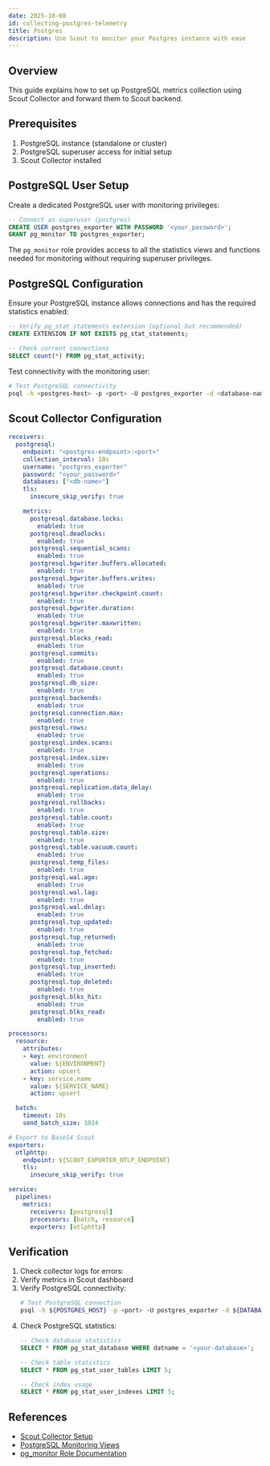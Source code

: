```yaml
---
date: 2025-10-08
id: collecting-postgres-telemetry
title: Postgres
description: Use Scout to monitor your Postgres instance with ease
---
```


## Overview

This guide explains how to set up PostgreSQL metrics collection using Scout
Collector and forward them to Scout backend.

## Prerequisites

1. PostgreSQL instance (standalone or cluster)
2. PostgreSQL superuser access for initial setup
3. Scout Collector installed

## PostgreSQL User Setup

Create a dedicated PostgreSQL user with monitoring privileges:

```sql
-- Connect as superuser (postgres)
CREATE USER postgres_exporter WITH PASSWORD '<your_password>';
GRANT pg_monitor TO postgres_exporter;
```

The `pg_monitor` role provides access to all the statistics views and functions needed for monitoring without requiring superuser privileges.

## PostgreSQL Configuration

Ensure your PostgreSQL instance allows connections and has the required statistics enabled:

```sql
-- Verify pg_stat_statements extension (optional but recommended)
CREATE EXTENSION IF NOT EXISTS pg_stat_statements;

-- Check current connections
SELECT count(*) FROM pg_stat_activity;
```

Test connectivity with the monitoring user:
```bash
# Test PostgreSQL connectivity
psql -h <postgres-host> -p <port> -U postgres_exporter -d <database-name> -c "SELECT version();"
```

## Scout Collector Configuration

```yaml
receivers:
  postgresql:
    endpoint: "<postgres-endpoint>:<port>"
    collection_interval: 10s
    username: "postgres_exporter"
    password: "<your_password>"
    databases: ["<db-name>"]
    tls:
      insecure_skip_verify: true

    metrics:
      postgresql.database.locks:
        enabled: true
      postgresql.deadlocks:
        enabled: true
      postgresql.sequential_scans:
        enabled: true
      postgresql.bgwriter.buffers.allocated:
        enabled: true
      postgresql.bgwriter.buffers.writes:
        enabled: true
      postgresql.bgwriter.checkpoint.count:
        enabled: true
      postgresql.bgwriter.duration:
        enabled: true
      postgresql.bgwriter.maxwritten:
        enabled: true
      postgresql.blocks_read:
        enabled: true
      postgresql.commits:
        enabled: true
      postgresql.database.count:
        enabled: true
      postgresql.db_size:
        enabled: true
      postgresql.backends:
        enabled: true
      postgresql.connection.max:
        enabled: true
      postgresql.rows:
        enabled: true
      postgresql.index.scans:
        enabled: true
      postgresql.index.size:
        enabled: true
      postgresql.operations:
        enabled: true
      postgresql.replication.data_delay:
        enabled: true
      postgresql.rollbacks:
        enabled: true
      postgresql.table.count:
        enabled: true
      postgresql.table.size:
        enabled: true
      postgresql.table.vacuum.count:
        enabled: true
      postgresql.temp_files:
        enabled: true
      postgresql.wal.age:
        enabled: true
      postgresql.wal.lag:
        enabled: true
      postgresql.wal.delay:
        enabled: true
      postgresql.tup_updated:
        enabled: true
      postgresql.tup_returned:
        enabled: true
      postgresql.tup_fetched:
        enabled: true
      postgresql.tup_inserted:
        enabled: true
      postgresql.tup_deleted:
        enabled: true
      postgresql.blks_hit:
        enabled: true
      postgresql.blks_read:
        enabled: true

processors:
  resource:
    attributes:
    - key: environment
      value: ${ENVIRONMENT}
      action: upsert
    - key: service.name
      value: ${SERVICE_NAME}
      action: upsert

  batch:
    timeout: 10s
    send_batch_size: 1024

# Export to Base14 Scout
exporters:
  otlphttp:
    endpoint: ${SCOUT_EXPORTER_OTLP_ENDPOINT}
    tls:
      insecure_skip_verify: true

service:
  pipelines:
    metrics:
      receivers: [postgresql]
      processors: [batch, resource]
      exporters: [otlphttp]
```

## Verification

1. Check collector logs for errors:
2. Verify metrics in Scout dashboard
3. Verify PostgreSQL connectivity:
   ```bash
   # Test PostgreSQL connection
   psql -h ${POSTGRES_HOST} -p <port> -U postgres_exporter -d ${DATABASE_NAME} -c "SELECT version();"
   ```
4. Check PostgreSQL statistics:
   ```sql
   -- Check database statistics
   SELECT * FROM pg_stat_database WHERE datname = '<your-database>';

   -- Check table statistics
   SELECT * FROM pg_stat_user_tables LIMIT 5;

   -- Check index usage
   SELECT * FROM pg_stat_user_indexes LIMIT 5;
   ```

## References

- [Scout Collector Setup](
  https://docs.base14.io/instrument/collector-setup/otel-collector-config)
- [PostgreSQL Monitoring Views](https://www.postgresql.org/docs/current/monitoring-stats.html)
- [pg_monitor Role Documentation](https://www.postgresql.org/docs/current/default-roles.html)